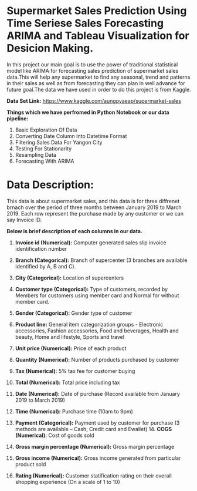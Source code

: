 # Supermarket Sales Prediction Using Time Seriese Sales Forecasting ARIMA and Tableau Visualization for Desicion Making.

<p>In this project our main goal is to use the power of traditional statistical model like ARIMA for forecasting sales prediction of supermarket sales data.This will help any supermarket to find any seasonal, trend and patterns in their sales as well as from forecasting they can plan in well advance for future goal.The data we have used in order to do this project is from Kaggle.<p>

**Data Set Link:** https://www.kaggle.com/aungpyaeap/supermarket-sales

**Things which we have perfromed in Python Notebook or our data pipeline:**

1. Basic Exploration Of Data
2. Converting Date Column Into Datetime Format
3. Filtering Sales Data For Yangon City
4. Testing For Stationarity
5. Resampling Data
6. Forecasting With ARIMA


# Data Description:

This data is about supermarket sales, and this data is for three diffrenet brnach over the period of three months between January 2019 to March 2019. Each row represent the purchase made by any customer or we can say Invoice ID.

**Below is brief description of each columns in our data.**

1. **Invoice id (Numerical):** Computer generated sales slip invoice identification number
2. **Branch (Categorical):** Branch of supercenter (3 branches are available identified by   A, B and C).
3. **City (Categorical):** Location of supercenters
4. **Customer type (Categorical):** Type of customers, recorded by Members for customers using member card and Normal for without member card.

5. **Gender (Categorical):** Gender type of customer
6. **Product line:** General item categorization groups - Electronic accessories, Fashion accessories, Food and beverages, Health and beauty, Home and lifestyle, Sports and travel
7. **Unit price (Numerical):** Price of each product 
8. **Quantity (Numerical):** Number of products purchased by customer
9. **Tax (Numerical):** 5% tax fee for customer buying
10. **Total (Numerical):** Total price including tax
11. **Date (Numerical):** Date of purchase (Record available from January 2019 to March 2019)
12. **Time (Numerical):** Purchase time (10am to 9pm)
13. **Payment (Categorical):** Payment used by customer for purchase (3 methods are available – Cash, Credit card and Ewallet) 14. **COGS (Numerical):** Cost of goods sold
15. **Gross margin percentage (Numerical):** Gross margin percentage
16. **Gross income (Numerical):** Gross income generated from particular product sold
17. **Rating (Numerical):** Customer statification rating on their overall shopping experience (On a scale of 1 to 10)




